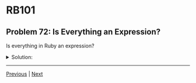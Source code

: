# RB101
## Problem 72: Is Everything an Expression?

Is everything in Ruby an expression?

<details>
<summary>Solution:</summary>

Almost everything in Ruby is an expression, but not quite everything:

- The `def` keyword itself (though the whole definition returns a symbol)
- The `class` keyword itself
- The `module` keyword itself
- Keywords like `begin`, `end`, `rescue` (though the whole block is an expression)

</details>

---

[Previous](071.md) | [Next](073.md)


